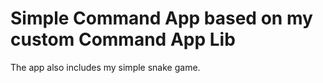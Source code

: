 # Simple Command App based on my custom Command App Lib

The app also includes my simple snake game.
